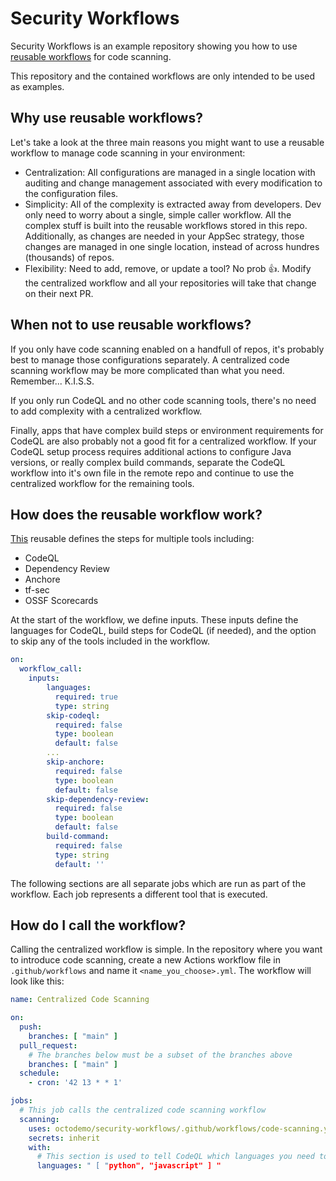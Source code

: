 # Security Workflows

Security Workflows is an example repository showing you how to use [reusable workflows](https://docs.github.com/en/actions/using-workflows/reusing-workflows) for code scanning. 

This repository and the contained workflows are only intended to be used as examples.  

## Why use reusable workflows?

Let's take a look at the three main reasons you might want to use a reusable workflow to manage code scanning in your environment:
* Centralization: All configurations are managed in a single location with auditing and change management associated with every modification to the configuration files.  
* Simplicity: All of the complexity is extracted away from developers.  Dev only need to worry about a single, simple caller workflow.  All the complex stuff is built into the reusable workflows stored in this repo.  Additionally, as changes are needed in your AppSec strategy, those changes are managed in one single location, instead of across hundres (thousands) of repos. 
* Flexibility: Need to add, remove, or update a tool?  No prob 👍.  Modify the centralized workflow and all your repositories will take that change on their next PR. 

## When **not** to use reusable workflows?
If you only have code scanning enabled on a handfull of repos, it's probably best to manage those configurations separately.  A centralized code scanning workflow may be more complicated than what you need.  Remember... K.I.S.S.

If you only run CodeQL and no other code scanning tools, there's no need to add complexity with a centralized workflow.  

Finally, apps that have complex build steps or environment requirements for CodeQL are also probably not a good fit for a centralized workflow.  If your CodeQL setup process requires additional actions to configure Java versions, or really complex build commands, separate the CodeQL workflow into it's own file in the remote repo and continue to use the centralized workflow for the remaining tools.

## How does the reusable workflow work?
 [This](.github/workflows/code-scanning.yml) reusable defines the steps for multiple tools including:
 * CodeQL
 * Dependency Review
 * Anchore
 * tf-sec
 * OSSF Scorecards

At the start of the workflow, we define inputs.  These inputs define the languages for CodeQL, build steps for CodeQL (if needed), and the option to skip any of the tools included in the workflow.
``` yaml
on: 
  workflow_call:
    inputs:
        languages:
          required: true
          type: string
        skip-codeql: 
          required: false
          type: boolean
          default: false
        ...
        skip-anchore: 
          required: false
          type: boolean
          default: false
        skip-dependency-review: 
          required: false
          type: boolean
          default: false
        build-command: 
          required: false
          type: string
          default: ''
```
 The following sections are all separate jobs which are run as part of the workflow.  Each job represents a different tool that is executed.

## How do I call the workflow?
Calling the centralized workflow is simple.  In the repository where you want to introduce code scanning, create a new Actions workflow file in `.github/workflows` and name it `<name_you_choose>.yml`.  The workflow will look like this:
``` yaml
name: Centralized Code Scanning

on:
  push:
    branches: [ "main" ]
  pull_request:
    # The branches below must be a subset of the branches above
    branches: [ "main" ]
  schedule:
    - cron: '42 13 * * 1'

jobs:
  # This job calls the centralized code scanning workflow
  scanning:
    uses: octodemo/security-workflows/.github/workflows/code-scanning.yml@main
    secrets: inherit
    with:
      # This section is used to tell CodeQL which languages you need to scan in the repo
      languages: " [ "python", "javascript" ] "
 ```
 
 
